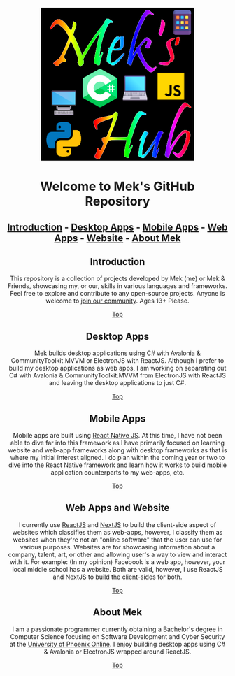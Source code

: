<label id="top"></label>

<div align="center">
    <img id="repo-icon" src="./repo_images/logo.png" alt="Project Logo" />
</div>

<h1 align="center">Welcome to Mek's GitHub Repository</h1>

<div align="center">

## [Introduction](#introduction) - [Desktop Apps](#desktop-apps) - [Mobile Apps](#mobile-apps) - [Web Apps](#web-apps) - [Website](#website) - [About Mek](#about-mek)

</div>

<div align="center">

## Introduction

This repository is a collection of projects developed by Mek (me) or Mek & Friends, showcasing my, or our, skills in various languages and frameworks. Feel free to explore and contribute to any open-source projects. Anyone is welcome to [join our community](https://discord.gg/vU7BHVtHdR). Ages 13+ Please.

<a href="#top">Top</a>

## Desktop Apps

Mek builds desktop applications using C# with Avalonia & CommunityToolkit.MVVM or ElectronJS with ReactJS. Although I prefer to build my desktop applications as web apps, I am working on separating out C# with Avalonia & CommunityToolkit.MVVM from ElectronJS with ReactJS and leaving the desktop applications to just C#.

<a href="#top">Top</a>

## Mobile Apps

Mobile apps are built using [React Native JS](https://reactnative.dev/). At this time, I have not been able to dive far into this framework as I have primarily focused on learning website and web-app frameworks along with desktop frameworks as that is where my initial interest aligned. I do plan within the coming year or two to dive into the React Native framework and learn how it works to build mobile application counterparts to my web-apps, etc.

<a href="#top">Top</a>

## Web Apps and Website

I currently use [ReactJS](https://react.dev/) and [NextJS](https://nextjs.org/) to build the client-side aspect of websites which classifies them as web-apps, however, I classify them as websites when they're not an "online software" that the user can use for various purposes. Websites are for showcasing information about a company, talent, art, or other and allowing user's a way to view and interact with it. For example: (In my opinion) Facebook is a web app, however, your local middle school has a website. Both are valid, however, I use ReactJS and NextJS to build the client-sides for both.

<a href="#top">Top</a>

## About Mek

I am a passionate programmer currently obtaining a Bachelor's degree in Computer Science focusing on Software Development and Cyber Security at the [University of Phoenix Online](https://www.phoenix.edu/). I enjoy building desktop apps using C# & Avalonia or ElectronJS wrapped around ReactJS.

<a href="#top">Top</a>
</div>
